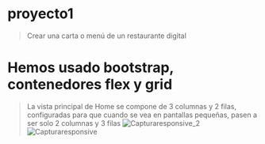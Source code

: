 # proyecto1
>Crear una carta o menú de un restaurante digital
# Hemos usado bootstrap, contenedores flex y grid
>La vista principal de Home se compone de 3 columnas y 2 filas, configuradas para que cuando se vea en pantallas pequeñas, pasen a ser solo 2 columnas y 3 filas
![Capturaresponsive_2](https://github.com/AngelaEjarque/proyecto1/assets/147879332/5f7ed30c-8250-444c-9867-429ba08d3c8b)
![Capturaresponsive](https://github.com/AngelaEjarque/proyecto1/assets/147879332/80f04f41-2f72-412c-8a47-9c2f95ece861)
